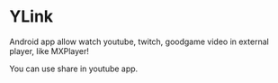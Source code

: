 YLink
=====

Android app allow watch youtube, twitch, goodgame video in external player, like MXPlayer!

You can use share in youtube app.
